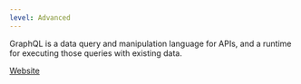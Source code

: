 ```yaml
---
level: Advanced
---
```


GraphQL is a data query and manipulation language for APIs, and a runtime for executing those queries with existing data.

[Website](https://graphql.org/)
